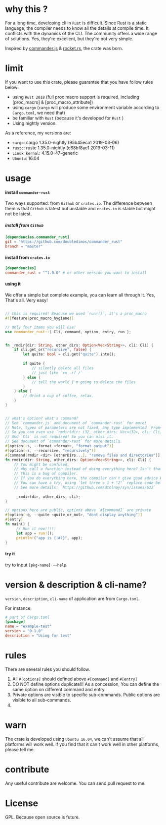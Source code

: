 # why this ?

For a long time, developing cli in `Rust` is difficult.
Since Rust is a static language, the compiler needs to know all the details at compile time. 
It conflicts with the dynamics of the CLI.
The community offers a wide range of solutions. Yes, they're excellent, but they're not very simple.

Inspired by [commander.js](https://github.com/tj/commander.js) & [rocket.rs](https://rocket.rs), the crate was born.

# limit

If you want to use this crate, please guarantee that you have follow rules below:
+ using `Rust 2018` (full proc macro support is required, including [proc_macro] & [proc_macro_attribute])
+ using `cargo` (`cargo` will produce some environment variable according to `Cargo.toml`, we need that)
+ be familiar with `Rust` (because it's developed for `Rust` )
+ Using nightly version.

As a reference, my versions are:
+ `cargo`: cargo 1.35.0-nightly (95b45eca1 2019-03-06)
+ `rustc`: rustc 1.35.0-nightly (e68bf8ae1 2019-03-11)
+ `Linux kernal`: 4.15.0-47-generic
+ `Ubuntu`: 16.04

# usage

#### install `commander-rust`

Two ways supported: from `Github` or `crates.io`.
The difference between them is that `Github` is latest but unstable and `crates.io` is stable but might not be latest.

##### install from `Github`

```toml
[dependencies.commander_rust]
git = "https://github.com/doubledimos/commander_rust"
branch = "master"
```

#### install from `crates.io`

```toml
[dependencies]
commander_rust = "^1.0.0" # or other version you want to install
```

#### using it

We offer a simple but complete example, you can learn all through it.
Yes, That's all. Very easy!

```rust

// this is required! Beacuse we used `run!()`, it's a proc_macro
#![feature(proc_macro_hygiene)]

// Only four items you will use!
use commander_rust::{ Cli, command, option, entry, run };


fn _rmdir(dir: String, other_dirs: Option<Vec<String>>, cli: Cli) {
    if cli.get_or("recursive", false) {
        let quite: bool = cli.get("quite").into();
        
        if quite {
            // silently delete all files
            // just like `rm -rf /`
        } else {
            // tell the world I'm going to delete the files
        }
    } else {
        // drink a cup of coffee, relax.
    }
}


// what's option? what's command? 
// See `commander.js` and document of `commander-rust` for more!
// Note, types of parameters are not fixed, any type implemented `From<Raw>` is valid!
// So you can even use `rmdir(dir: i32, other_dirs: Vec<i32>, cli: Cli)` here.
// And `Cli` is not required! So you can miss it.
// See document of `commander-rust` for more details.
#[option(-s, --format <format>, "format output")]
#[option(-r, --recursive, "recursively")]
#[command(rmdir <dir> [otherDirs...], "remove files and directories")]
fn rmdir(dir: String, other_dirs: Option<Vec<String>>, cli: Cli) {
    // You might be confused, 
    // Why call a function instead of doing everything here? Isn't that superfluous ?
    // This is a bug of compiler. 
    // If you do everything here, the compiler can't give good advice When your code goes wrong.
    // You can have a try, using `let three = 1 + "2"` replace code below. See compiler's error message.
    // See more details: `https://github.com/dtolnay/syn/issues/622`
    
     _rmdir(dir, other_dirs, cli);
}

// options here are public, options above `#[command]` are private
#[option(-q, --quite <quite_or_not>, "dont display anything")]
#[entry]
fn main() {
     // Run it now!!!!!
     let app = run!();
     println!("app is {:#?}", app);
}
```

#### try it

try to input `[pkg-name] --help`.

# version & description & cli-name?

`version`, `description`, `cli-name` of application are from `Cargo.toml`.

For instance:
```toml
# part of Cargo.toml
[package]
name = "example-test"
version = "0.1.0"
description = "Using for test"
```

# rules

There are several rules you should follow.
1. All `#[options]` should defined above `#[command]` and `#[entry]`
2. DO NOT define options duplicate!!! As a concession, You can define the same option on different command and entry.
3. Private options are visible to specific sub-commands. Public options are visible to all sub-commands.
4. 


# warn

The crate is developed using `Ubuntu 16.04`, we can't assume that all platforms will work well.
If you find that it can't work well in other platforms, please tell me.

# contribute

Any useful contribute are welcome. You can send pull request to me.

# License

GPL. Because open source is future.